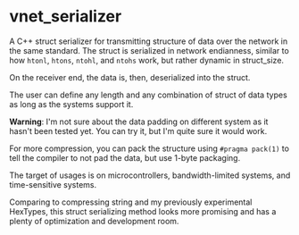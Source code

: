 # vnet_serializer

A C++ struct serializer for transmitting structure of data over the network in the 
same standard. The struct is serialized in network endianness, similar to how 
`htonl`, `htons`, `ntohl`, and `ntohs` work, but rather dynamic in struct_size.

On the receiver end, the data is, then, deserialized into the struct.

The user can define any length and any combination of struct of data types as long as
the systems support it.

**Warning**: I'm not sure about the data padding on different system as it hasn't been 
tested yet. You can try it, but I'm quite sure it would work.

For more compression, you can pack the structure using `#pragma pack(1)` to tell the 
compiler to not pad the data, but use 1-byte packaging.

The target of usages is on microcontrollers, bandwidth-limited systems, 
and time-sensitive systems.

Comparing to compressing string and my previously experimental HexTypes, this struct 
serializing method looks more promising and has a plenty of optimization and 
development room.
